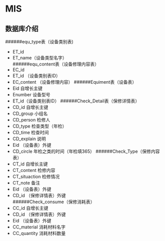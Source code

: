 # MIS

数据库介绍
------- 
######equ_type表（设备类别表)
* ET_id
* ET_name（设备类型名字）<br/>
######equ_content表（设备修理内容表）
* EC_id
* ET_id  （设备类别表ID）
* EC_content （设备修理内容）
######Equiment表（设备表）
* Eid  自增长主键
* Enumber 设备型号
* ET_id（设备类别表ID）
######Check_Detail表（保修详情表）
* CD_id  自增长主键
* CD_group 小组名
* CD_person 检修人
* CD_type  检查类型（年检）
* CD_time  检查时间
* CD_explain 说明
* Eid			（设备表）外键
* CD_circle		年检之类的时间（年检填365）
######Check_Type（保修内容表）
* CT_id   		自增长主键
* CT_content	检修内容
* CT_situaction  检修情况
* CT_note  备注
* Eid		（设备表）外键
* CD_id		 （保修详情表）外键	
######Check_consume（保修消耗表）
* CC_id  		自增长主键
* CD_id			（保修详情表）外键
* Eid			（设备表）外键
* CC_material	 消耗材料名字
* CC_quantity	 消耗材料数量

